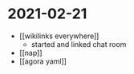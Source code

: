 # 2021-02-21

- [[wikilinks everywhere]]
  - started and linked chat room
- [[nap]]
- [[agora yaml]]